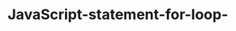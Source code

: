 # JavaScript-statement-for-loop-
<body>
		<p id="demo"></p>
	<script>
		var sum= 0;
		for(var x=5; x <= 10; x= x+1){
			sum = sum+x;
			
		}
	    document.write(sum);

		</script>
	</body>
	<body>
		<p id="demo"></p>
	<script>
		var m= parseInt(prompt("Enter the first umber"));
		var n= parseInt(prompt("Enter the second number"));
		var sum= 0;
		for(var x=m;  x<=n; x= x+1){
			sum= sum+x;
		}
		document.write(sum);
		</script>
